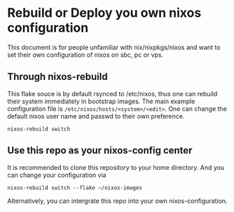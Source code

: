 # Rebuild or Deploy you own nixos configuration

This document is for people unfamiliar with nix/nixpkgs/nixos and want to set their own configuration of nixos on sbc, pc or vps.

## Through nixos-rebuild

This flake souce is by default rsynced to /etc/nixos, thus one can rebuild their system immediately in bootstrap images.
The main example configuration file is `/etc/nixos/hosts/<system>/<edit>`.
One can change the default nixos user name and passwd to their own preference.

```
nixos-rebuild switch
```

## Use this repo as your nixos-config center

It is recommended to clone this repository to your home directory. And you can change your configuration via
```
nixos-rebuild switch --flake ~/nixos-images
```

Alternatively, you can intergrate this repo into your own nixos-configuration.